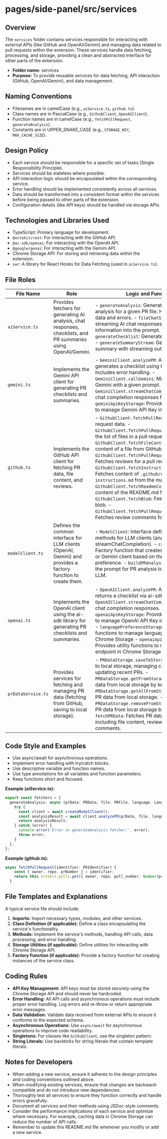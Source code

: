 # pages/side-panel/src/services

## Overview

The `services` folder contains services responsible for interacting with external APIs (like GitHub and OpenAI/Gemini) and managing data related to pull requests within the extension. These services handle data fetching, processing, and storage, providing a clean and abstracted interface for other parts of the extension.

- **Folder name:** services
- **Purpose:** To provide reusable services for data fetching, API interaction (GitHub, OpenAI/Gemini), and data management.

## Naming Conventions

-   Filenames are in camelCase (e.g., `aiService.ts`, `github.ts`).
-   Class names are in PascalCase (e.g., `GithubClient`, `OpenAIClient`).
-   Function names are in camelCase (e.g., `fetchPullRequest`, `generateAnalysis`).
-   Constants are in UPPER_SNAKE_CASE (e.g., `STORAGE_KEY`, `MAX_CACHE_SIZE`).

## Design Policy

-   Each service should be responsible for a specific set of tasks (Single Responsibility Principle).
-   Services should be stateless where possible.
-   API interaction logic should be encapsulated within the corresponding service.
-   Error handling should be implemented consistently across all services.
-   Data should be transformed into a consistent format within the services before being passed to other parts of the extension.
-   Configuration details (like API keys) should be handled via storage APIs.

## Technologies and Libraries Used

-   TypeScript: Primary language for development.
-   `@octokit/rest`: For interacting with the GitHub API.
-   `@ai-sdk/openai`: For interacting with the OpenAI API.
-   `@google/genai`: For interacting with the Gemini API.
-   Chrome Storage API: For storing and retrieving data within the extension.
-   `swr`: A library for React Hooks for Data Fetching (used in `aiService.ts`).

## File Roles

| File Name         | Role                                                                                                 | Logic and Functions                                                                                                                                                                                                                                                                          | Dependencies                                                                                                                                               |
| ----------------- | ---------------------------------------------------------------------------------------------------- | ------------------------------------------------------------------------------------------------------------------------------------------------------------------------------------------------------------------------------------------------------------------------------------ | ---------------------------------------------------------------------------------------------------------------------------------------------------------- |
| `aiService.ts`    | Provides fetchers for generating AI analysis, chat responses, checklists, and PR summaries using OpenAI/Gemini. | - `generateAnalysis`: Generates OpenAI/Gemini analysis for a given PR file. Handles invalid PR data and errors.  - `fileChatStream`: Fetches streaming AI chat responses, incorporating PR information into the prompt.  - `generateChecklist`: Generates a file checklist.  - `generateSummaryStream`: Generates PR summary with streaming output. | `@src/types`, `./modelClient`, `@extension/storage`                                                                                                       |
| `gemini.ts`       | Implements the Gemini API client for generating PR checklists and summaries.                            | - `GeminiClient.analyzePR`: Analyzes a PR and generates a checklist using the Gemini API. Includes error handling.  - `GeminiClient.callGemini`: Makes the API call to Gemini with a given prompt.  - `GeminiClient.streamChatCompletion`: Streams chat completion responses from Gemini.   - `geminiApiKeyStorage`: Provides utility functions to manage Gemini API Key in Chrome Storage | `@src/types`, `@google/genai`, `./modelClient`, `@extension/storage`                                                                                                       |
| `github.ts`       | Implements the GitHub API client for fetching PR data, file content, and reviews.                   | - `GithubClient.fetchPullRequest`: Fetches pull request data.  - `GithubClient.fetchPullRequestFiles`: Fetches the list of files in a pull request.  - `GithubClient.fetchFileContent`: Fetches the content of a file from GitHub.  - `GithubClient.fetchPullRequestReviews`: Fetches reviews for a pull request.  - `GithubClient.fetchInstructionsFromMain`: Fetches content of `.github/copilot-instructions.md` from the main branch. - `GithubClient.fetchReadmeContent`: Fetches the content of the README.md file. - `GithubClient.fetchBlob`: Fetches a specific blob.  - `GithubClient.fetchPullRequestReviewComments`: Fetches review comments for a pull request. | `@octokit/rest`, `@extension/storage`, `../types`                                                                                                     |
| `modelClient.ts`  | Defines the common interface for LLM clients (OpenAI, Gemini) and provides a factory function to create them.  | - `ModelClient`: Interface defining common methods for LLM clients (analyzePR, streamChatCompletion).  - `createModelClient`: Factory function that creates either an OpenAI or Gemini client based on the stored preference.  - `buildPRAnalysisPrompt`: Builds the prompt for PR analysis to be sent to the LLM. | `@src/types`, `./openai`, `./gemini`, `@extension/storage`                                                                                                 |
| `openai.ts`       | Implements the OpenAI client using the ai-sdk library for generating PR checklists and summaries. | - `OpenAIClient.analyzePR`: Analyzes a PR and returns a checklist via ai-sdk.  - `OpenAIClient.streamChatCompletion`: Streams chat completion responses.  - `openaiApiKeyStorage`: Provides utility functions to manage OpenAI API Key in Chrome Storage  - `languagePreferenceStorage`: Provides utility functions to manage language preferences in Chrome Storage - `openaiApiEndpointStorage`: Provides utility functions to manage openai endpoint in Chrome Storage | `@src/types`, `@ai-sdk/openai`, `./modelClient`, `@extension/storage` |
| `prDataService.ts` | Provides services for fetching and managing PR data (fetching from GitHub, saving to local storage). | - `PRDataStorage.saveToStorage`: Saves PR data to local storage, managing cache size and updating recent PRs.  - `PRDataStorage.getFromStorage`: Retrieves PR data from local storage by key.  - `PRDataStorage.getAllFromStorage`: Retrieves all PR data from local storage.  - `PRDataStorage.removeFromStorage`: Removes PR data from local storage by key.  - `fetchPRData`: Fetches PR data from GitHub, including file content, review data and user comments.| `../types`, `./github`                                                                                                                                 |

## Code Style and Examples

-   Use async/await for asynchronous operations.
-   Implement error handling with try/catch blocks.
-   Use descriptive variable and function names.
-   Use type annotations for all variables and function parameters.
-   Keep functions short and focused.

**Example (aiService.ts):**

```typescript
export const fetchers = {
  generateAnalysis: async (prData: PRData, file: PRFile, language: Language) => {
    try {
      const client = await createModelClient();
      const analysisResult = await client.analyzePR(prData, file, language);
      return analysisResult;
    } catch (error) {
      console.error('Error in generateAnalysis fetcher:', error);
      throw error;
    }
  },
};
```

**Example (github.ts):**

```typescript
async fetchPullRequest(identifier: PRIdentifier) {
    const { owner, repo, prNumber } = identifier;
    return this.octokit.pulls.get({ owner, repo, pull_number: Number(prNumber) });
  }
```

## File Templates and Explanations

A typical service file should include:

1.  **Imports:** Import necessary types, modules, and other services.
2.  **Class Definition (if applicable):** Define a class encapsulating the service's functionality.
3.  **Methods:** Implement the service's methods, handling API calls, data processing, and error handling.
4.  **Storage Utilities (if applicable):** Define utilities for interacting with Chrome Storage API.
5.  **Factory Function (if applicable):** Provide a factory function for creating instances of the service class.

## Coding Rules

-   **API Key Management:** API keys must be stored securely using the Chrome Storage API and should never be hardcoded.
-   **Error Handling:** All API calls and asynchronous operations must include proper error handling. Log errors and re-throw or return appropriate error messages.
-   **Data Validation:** Validate data received from external APIs to ensure it conforms to the expected schema.
-   **Asynchronous Operations:** Use `async/await` for asynchronous operations to improve code readability.
-   **Singletons:** For classes like `GithubClient`, use the singleton pattern.
-   **String Literals:** Use backticks for string literals that contain template literals.

## Notes for Developers

-   When adding a new service, ensure it adheres to the design principles and coding conventions outlined above.
-   When modifying existing services, ensure that changes are backward-compatible and do not introduce new dependencies.
-   Thoroughly test all services to ensure they function correctly and handle errors gracefully.
-   Document all services and their methods using JSDoc-style comments.
-   Consider the performance implications of each service and optimize where necessary.  For example, caching data in Chrome Storage can reduce the number of API calls.
-   Remember to update this README.md file whenever you modify or add a new service.
